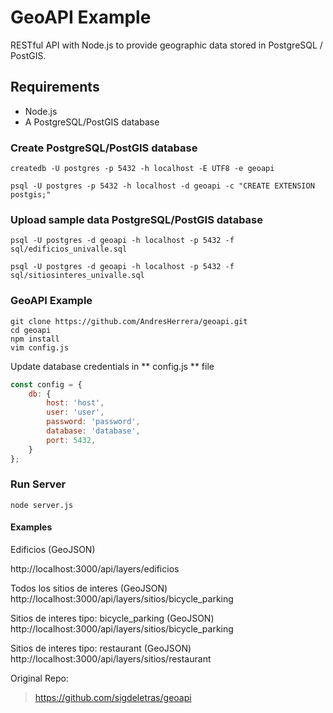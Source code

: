 # GeoAPI Example

RESTful API with Node.js to provide geographic data stored in PostgreSQL / PostGIS.

## Requirements

* Node.js
* A PostgreSQL/PostGIS database 

### Create PostgreSQL/PostGIS database

```
createdb -U postgres -p 5432 -h localhost -E UTF8 -e geoapi 

psql -U postgres -p 5432 -h localhost -d geoapi -c "CREATE EXTENSION postgis;"
```

### Upload sample data PostgreSQL/PostGIS database 

```
psql -U postgres -d geoapi -h localhost -p 5432 -f sql/edificios_univalle.sql

psql -U postgres -d geoapi -h localhost -p 5432 -f sql/sitiosinteres_univalle.sql
```

### GeoAPI Example
```
git clone https://github.com/AndresHerrera/geoapi.git 
cd geoapi
npm install
vim config.js
```
Update database credentials in ** config.js **  file 

```javascript
const config = {
    db: {
        host: 'host',
        user: 'user',
        password: 'password',
        database: 'database',
        port: 5432,
    }
};
```
### Run Server

```
node server.js 
```
#### Examples

Edificios (GeoJSON)

http://localhost:3000/api/layers/edificios

Todos los sitios de interes (GeoJSON)
http://localhost:3000/api/layers/sitios/bicycle_parking

Sitios de interes tipo: bicycle_parking (GeoJSON)
http://localhost:3000/api/layers/sitios/bicycle_parking

Sitios de interes tipo: restaurant (GeoJSON)
http://localhost:3000/api/layers/sitios/restaurant

Original Repo:
> https://github.com/sigdeletras/geoapi

